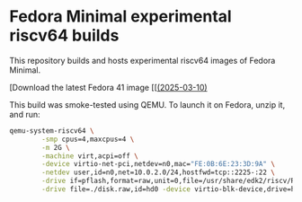 # Fedora Minimal experimental riscv64 builds

This repository builds and hosts experimental riscv64 images of Fedora Minimal.

[Download the latest Fedora 41 image [[[(2025-03-10)](https://github.com/ondrejbudai/fedora-minimal-riscv64/actions/runs/13753831748/artifacts/2719210114)

This build was smoke-tested using QEMU. To launch it on Fedora, unzip it, and run:

```bash
qemu-system-riscv64 \
        -smp cpus=4,maxcpus=4 \
        -m 2G \
        -machine virt,acpi=off \
        -device virtio-net-pci,netdev=n0,mac="FE:0B:6E:23:3D:9A" \
        -netdev user,id=n0,net=10.0.2.0/24,hostfwd=tcp::2225-:22 \
        -drive if=pflash,format=raw,unit=0,file=/usr/share/edk2/riscv/RISCV_VIRT_CODE.fd,readonly=on \
        -drive file=./disk.raw,id=hd0 -device virtio-blk-device,drive=hd0
```
